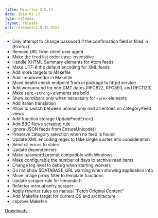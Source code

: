 ```yaml
---
title: Miniflux 2.0.14
date: 2019-01-13
type: release
layout: release
url: releases/2.0.14.html
---
```

* Only attempt to change password if the confirmation field is filled in (Firefox)
* Remove URL from client user agent
* Make the feed list order case-insensitive
* Handle XHTML Summary elements for Atom feeds
* Make UTF-8 the default encoding for XML feeds
* Add more targets to Makefile
* Add -mod=vendor in Makefile
* Move health check endpoint from ui package to httpd service
* Add workaround for non GMT dates (RFC822, RFC850, and RFC1123)
* Make sure `<strong>` elements are bold
* Show scrollbars only when necessary for `<pre>` elements
* Add Italian translation
* Allow to switch between unread only and all entries on category/feed views
* Add function storage.UpdateFeedError()
* Add BBC News scraping rule
* Ignore JSON feeds from EnsureUnicode()
* Preserve category selection when no feed is found
* Update XML encoding regex to take single quotes into consideration
* Send cli errors to stderr
* Update dependencies
* Make password prompt compatible with Windows
* Make configurable the number of days to archive read items
* Change log level to debug when starting workers
* Do not show $DATABASE_URL warning when showing application info
* Move image proxy filter to template functions
* Update scraper rule for lemonde.fr
* Refactor manual entry scraper
* Apply rewriter rules on manual "Fetch Original Content"
* Add Makefile target for current OS and architecture
* Improve Makefile

[Downloads](https://github.com/miniflux/v2/releases/tag/2.0.14)
